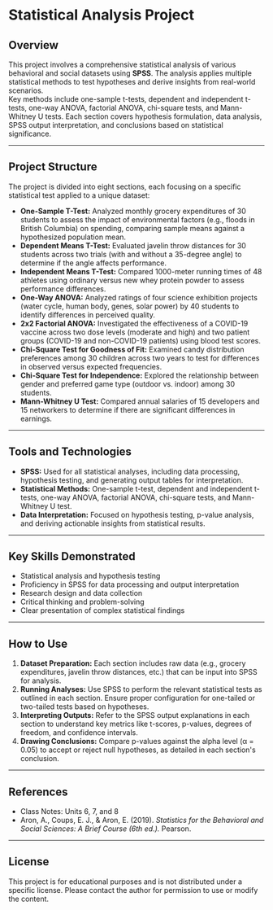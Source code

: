 # Statistical Analysis Project

## Overview
This project involves a comprehensive statistical analysis of various behavioral and social datasets using **SPSS**. The analysis applies multiple statistical methods to test hypotheses and derive insights from real-world scenarios.  
Key methods include one-sample t-tests, dependent and independent t-tests, one-way ANOVA, factorial ANOVA, chi-square tests, and Mann-Whitney U tests. Each section covers hypothesis formulation, data analysis, SPSS output interpretation, and conclusions based on statistical significance.

---

## Project Structure
The project is divided into eight sections, each focusing on a specific statistical test applied to a unique dataset:

- **One-Sample T-Test:** Analyzed monthly grocery expenditures of 30 students to assess the impact of environmental factors (e.g., floods in British Columbia) on spending, comparing sample means against a hypothesized population mean.
- **Dependent Means T-Test:** Evaluated javelin throw distances for 30 students across two trials (with and without a 35-degree angle) to determine if the angle affects performance.
- **Independent Means T-Test:** Compared 1000-meter running times of 48 athletes using ordinary versus new whey protein powder to assess performance differences.
- **One-Way ANOVA:** Analyzed ratings of four science exhibition projects (water cycle, human body, genes, solar power) by 40 students to identify differences in perceived quality.
- **2x2 Factorial ANOVA:** Investigated the effectiveness of a COVID-19 vaccine across two dose levels (moderate and high) and two patient groups (COVID-19 and non-COVID-19 patients) using blood test scores.
- **Chi-Square Test for Goodness of Fit:** Examined candy distribution preferences among 30 children across two years to test for differences in observed versus expected frequencies.
- **Chi-Square Test for Independence:** Explored the relationship between gender and preferred game type (outdoor vs. indoor) among 30 students.
- **Mann-Whitney U Test:** Compared annual salaries of 15 developers and 15 networkers to determine if there are significant differences in earnings.

---

## Tools and Technologies
- **SPSS:** Used for all statistical analyses, including data processing, hypothesis testing, and generating output tables for interpretation.
- **Statistical Methods:** One-sample t-test, dependent and independent t-tests, one-way ANOVA, factorial ANOVA, chi-square tests, and Mann-Whitney U test.
- **Data Interpretation:** Focused on hypothesis testing, p-value analysis, and deriving actionable insights from statistical results.

---

## Key Skills Demonstrated
- Statistical analysis and hypothesis testing  
- Proficiency in SPSS for data processing and output interpretation  
- Research design and data collection  
- Critical thinking and problem-solving  
- Clear presentation of complex statistical findings  

---

## How to Use
1. **Dataset Preparation:** Each section includes raw data (e.g., grocery expenditures, javelin throw distances, etc.) that can be input into SPSS for analysis.  
2. **Running Analyses:** Use SPSS to perform the relevant statistical tests as outlined in each section. Ensure proper configuration for one-tailed or two-tailed tests based on hypotheses.  
3. **Interpreting Outputs:** Refer to the SPSS output explanations in each section to understand key metrics like t-scores, p-values, degrees of freedom, and confidence intervals.  
4. **Drawing Conclusions:** Compare p-values against the alpha level (α = 0.05) to accept or reject null hypotheses, as detailed in each section's conclusion.  

---

## References
- Class Notes: Units 6, 7, and 8  
- Aron, A., Coups, E. J., & Aron, E. (2019). *Statistics for the Behavioral and Social Sciences: A Brief Course (6th ed.).* Pearson.  

---

## License
This project is for educational purposes and is not distributed under a specific license. Please contact the author for permission to use or modify the content.

